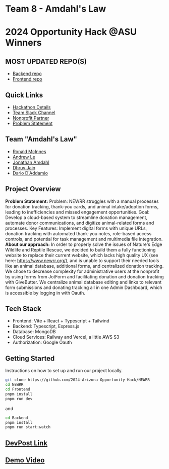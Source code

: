 # Team 8 - Amdahl's Law
# 2024 Opportunity Hack @ASU Winners

## MOST UPDATED REPO(S)
- [Backend repo](https://github.com/materwelonDhruv/newrr-backend/)
- [Frontend repo](https://github.com/JonathanAmdahl/oc-frontend)

## Quick Links
- [Hackathon Details](https://www.ohack.dev/hack/2024_fall)
- [Team Slack Channel](https://opportunity-hack.slack.com/app_redirect?channel=amdahls-law)
- [Nonprofit Partner](https://ohack.dev/nonprofit/BQkux9KMxEXksUK7ec7h)
- [Problem Statement](https://ohack.dev/project/nsxPhAtgiL8MMiX0rKj7)

## Team "Amdahl's Law"
- [Ronald McInnes](https://github.com/rondawgx3)
- [Andrew Le](https://github.com/pandrewle)
- [Jonathan Amdahl](https://github.com/JonathanAmdahl)
- [Dhruv Jain](https://github.com/materwelondhruv)
- [Dario D'Addamio](https://github.com/dariodaddamio)

## Project Overview
**Problem Statement:**
Problem: NEWRR struggles with a manual processes for donation tracking, thank-you cards, and animal intake/adoption forms, leading to inefficiencies and missed engagement opportunities.
Goal: Develop a cloud-based system to streamline donation management, automate donor communications, and digitize animal-related forms and processes.
Key Features: Implement digital forms with unique URLs, donation tracking with automated thank-you notes, role-based access controls, and potential for task management and multimedia file integration.
**About our approach:**
In order to properly solve the issues of Nature's Edge Wildlife and Reptile Rescue, we decided to build them a fully functioning website to replace their current website, which lacks high quality UX (see here: https://www.newrr.org/), and is unable to support their needed tools like an animal database, additional forms, and centralized donation tracking.
We chose to decrease complexity for administrative users at the nonprofit by using forms from JotForm and facilitating donation and donation tracking with GiveButter. We centralize animal database editing and links to relevant form submissions and donating tracking all in one Admin Dashboard, which is accessible by logging in with Oauth. 

## Tech Stack
- Frontend: Vite + React + Typescript + Tailwind
- Backend: Typescript, Express.js
- Database: MongoDB
- Cloud Services: Railway and Vercel, a little AWS S3
- Authorization: Google Oauth
<!-- Add/modify as needed -->


## Getting Started
Instructions on how to set up and run our project locally.

```bash
git clone https://github.com/2024-Arizona-Opportunity-Hack/NEWRR
cd NEWRR
cd Frontend
pnpm install
pnpm run dev
```
and
```bash
cd Backend
pnpm install
pnpm run start:watch
```

## [DevPost Link](https://devpost.com/software/nature-s-edge-wildlife-and-reptile-rescue)
## [Demo Video](https://youtu.be/7L3qIlJbZ7U)
